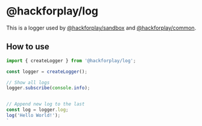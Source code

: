 # @hackforplay/log

This is a logger used by [@hackforplay/sandbox](https://github.com/hackforplay/sandbox) and [@hackforplay/common](https://github.com/hackforplay/common).

## How to use

```javascript
import { createLogger } from '@hackforplay/log';

const logger = createLogger();

// Show all logs
logger.subscribe(console.info);


// Append new log to the last
const log = logger.log;
log('Hello World!');
`
```
